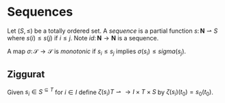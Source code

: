 # Sequences

Let $(S,\le)$ be a totally ordered set. A _sequence_ is a partial
function
$s\colon\mathbf{N}\rightharpoonup S$ where $s(i) \le s(j)$ if $i\le j$.
Note $id\colon\mathbf{N}\to\mathbf{N}$ is a sequence.

A map $\sigma\colon\mathcal{S}\to\mathcal{S}$ is _monotonic_ if
$s_i \le s_j$ implies $\sigma(s_i) \le sigma(s_j)$.

## Ziggurat

Given $s_i\in S^{\subseteq T}$ for $i\in I$ define
$\zeta(s_i) T\rightharpoonup\to I\times T\times S$ by
$\zeta(s_i)(t_0) = s_0(t_0)$.
